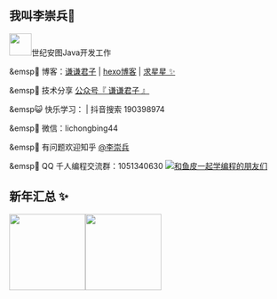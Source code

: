 
## 我叫李崇兵👋
<div align="left"> <img src="https://image.lichongbing.com/antulogo.svg" width = "40px" hight = "25px"/>世纪安图Java开发工作</div>

&emsp🏡 博客：<a href="https://blog.lichongbing.com" target="_blank">谦谦君子</a> | <a href="https://www.lichongbing.com" target="_blank">hexo博客</a> | <a href="https://github.com/lichongbing/" target="_blank">求星星 ✨</a>

&emsp🌱 技术分享 <a href="" target="_blank">公众号『 谦谦君子 』</a>

&emsp😺 快乐学习：</a> | 抖音搜索 190398974 

&emsp💬 微信：lichongbing44

&emsp🤔 有问题欢迎知乎 <a href="https://www.zhihu.com/people/yupi-31-97" target="_blank">@李崇兵</a>

&emsp👬 QQ 千人编程交流群：1051340630 <a target="_blank" href="https://qm.qq.com/cgi-bin/qm/qr?k=Aevn1r1U-DJ7ajBLBjed7VmLV2ZW06hx&jump_from=webapi"><img border="0" src="https://pub.idqqimg.com/wpa/images/group.png" alt="和鱼皮一起学编程的朋友们" title="和鱼皮一起学编程的朋友们"></a>

## 新年汇总 ✨

<img align="" height="137px" src="https://github-readme-stats.vercel.app/api?username=lichongbing&hide_title=true&hide_border=true&show_icons=true&include_all_commits=true&line_height=21&bg_color=0,EC6C6C,FFD479,FFFC79,73FA79&theme=graywhite&locale=cn" /><img align="" height="137px" src="https://github-readme-stats.vercel.app/api/top-langs/?username=lichongbing&hide_title=true&hide_border=true&layout=compact&bg_color=0,73FA79,73FDFF,D783FF&theme=graywhite&locale=cn" />








